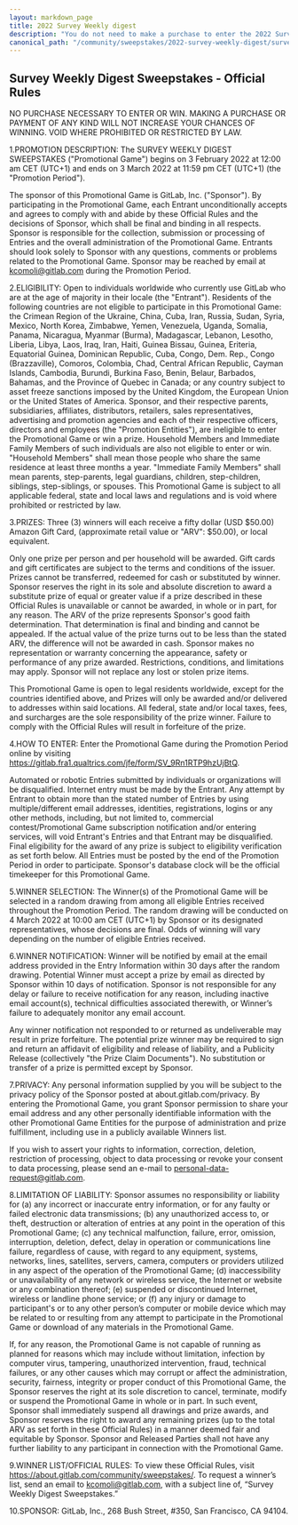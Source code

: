 ```yaml
---
layout: markdown_page
title: 2022 Survey Weekly digest
description: "You do not need to make a purchase to enter the 2022 Survey weekly digest. Learn more about this opportunity here!"
canonical_path: "/community/sweepstakes/2022-survey-weekly-digest/survey-weekly-digest.index.html"
---
```


## Survey Weekly Digest Sweepstakes - Official Rules

NO PURCHASE NECESSARY TO ENTER OR WIN. MAKING A PURCHASE OR PAYMENT OF ANY KIND WILL NOT INCREASE YOUR CHANCES OF WINNING. VOID WHERE PROHIBITED OR RESTRICTED BY LAW. 

1.PROMOTION DESCRIPTION: The SURVEY WEEKLY DIGEST SWEEPSTAKES ("Promotional Game") begins on 3 February 2022 at 12:00 am CET (UTC+1) and ends on 3 March 2022 at 11:59 pm CET (UTC+1) (the "Promotion Period"). 

The sponsor of this Promotional Game is GitLab, Inc. ("Sponsor"). By participating in the Promotional Game, each Entrant unconditionally accepts and agrees to comply with and abide by these Official Rules and the decisions of Sponsor, which shall be final and binding in all respects. Sponsor is responsible for the collection, submission or processing of Entries and the overall administration of the Promotional Game. Entrants should look solely to Sponsor with any questions, comments or problems related to the Promotional Game. Sponsor may be reached by email at kcomoli@gitlab.com during the Promotion Period. 

2.ELIGIBILITY: Open to individuals worldwide who currently use GitLab who are at the age of majority in their locale (the "Entrant"). Residents of the following countries are not eligible to participate in this Promotional Game: the Crimean Region of the Ukraine, China, Cuba, Iran, Russia, Sudan, Syria, Mexico, North Korea, Zimbabwe, Yemen, Venezuela, Uganda, Somalia, Panama, Nicaragua, Myanmar (Burma), Madagascar, Lebanon, Lesotho, Liberia, Libya, Laos, Iraq, Iran, Haiti, Guinea Bissau, Guinea, Eriteria, Equatorial Guinea, Dominican Republic, Cuba, Congo, Dem. Rep., Congo (Brazzaville), Comoros, Colombia, Chad, Central African Republic, Cayman Islands, Cambodia, Burundi, Burkina Faso, Benin, Belaur, Barbados, Bahamas, and the Province of Quebec in Canada; or any country subject to asset freeze sanctions imposed by the United Kingdom, the European Union or the United States of America. Sponsor, and their respective parents, subsidiaries, affiliates, distributors, retailers, sales representatives, advertising and promotion agencies and each of their respective officers, directors and employees (the "Promotion Entities"), are ineligible to enter the Promotional Game or win a prize. Household Members and Immediate Family Members of such individuals are also not eligible to enter or win. "Household Members" shall mean those people who share the same residence at least three months a year. "Immediate Family Members" shall mean parents, step-parents, legal guardians, children, step-children, siblings, step-siblings, or spouses. This Promotional Game is subject to all applicable federal, state and local laws and regulations and is void where prohibited or restricted by law. 

3.PRIZES: Three (3) winners will each receive a fifty dollar (USD $50.00) Amazon Gift Card, (approximate retail value or "ARV": $50.00), or local equivalent.

Only one prize per person and per household will be awarded. Gift cards and gift certificates are subject to the terms and conditions of the issuer. Prizes cannot be transferred, redeemed for cash or substituted by winner. Sponsor reserves the right in its sole and absolute discretion to award a substitute prize of equal or greater value if a prize described in these Official Rules is unavailable or cannot be awarded, in whole or in part, for any reason. The ARV of the prize represents Sponsor's good faith determination. That determination is final and binding and cannot be appealed. If the actual value of the prize turns out to be less than the stated ARV, the difference will not be awarded in cash. Sponsor makes no representation or warranty concerning the appearance, safety or performance of any prize awarded. Restrictions, conditions, and limitations may apply. Sponsor will not replace any lost or stolen prize items.
   
This Promotional Game is open to legal residents worldwide, except for the countries identified above, and Prizes will only be awarded and/or delivered to addresses within said locations. All federal, state and/or local taxes, fees, and surcharges are the sole responsibility of the prize winner. Failure to comply with the Official Rules will result in forfeiture of the prize.
   
4.HOW TO ENTER: Enter the Promotional Game during the Promotion Period online by visiting https://gitlab.fra1.qualtrics.com/jfe/form/SV_9Rn1RTP9hzUjBtQ.

Automated or robotic Entries submitted by individuals or organizations will be disqualified. Internet entry must be made by the Entrant. Any attempt by Entrant to obtain more than the stated number of Entries by using multiple/different email addresses, identities, registrations, logins or any other methods, including, but not limited to, commercial contest/Promotional Game subscription notification and/or entering services, will void Entrant's Entries and that Entrant may be disqualified. Final eligibility for the award of any prize is subject to eligibility verification as set forth below. All Entries must be posted by the end of the Promotion Period in order to participate. Sponsor's database clock will be the official timekeeper for this Promotional Game.
   
5.WINNER SELECTION: The Winner(s) of the Promotional Game will be selected in a random drawing from among all eligible Entries received throughout the Promotion Period. The random drawing will be conducted on 4 March 2022 at 10:00 am CET (UTC+1) by Sponsor or its designated representatives, whose decisions are final. Odds of winning will vary depending on the number of eligible Entries received.

6.WINNER NOTIFICATION: Winner will be notified by email at the email address provided in the Entry Information within 30 days after the random drawing. Potential Winner must accept a prize by email as directed by Sponsor within 10 days of notification. Sponsor is not responsible for any delay or failure to receive notification for any reason, including inactive email account(s), technical difficulties associated therewith, or Winner’s failure to adequately monitor any email account.

Any winner notification not responded to or returned as undeliverable may result in prize forfeiture. The potential prize winner may be required to sign and return an affidavit of eligibility and release of liability, and a Publicity Release (collectively "the Prize Claim Documents"). No substitution or transfer of a prize is permitted except by Sponsor.

7.PRIVACY: Any personal information supplied by you will be subject to the privacy policy of the Sponsor posted at about.gitlab.com/privacy. By entering the Promotional Game, you grant Sponsor permission to share your email address and any other personally identifiable information with the other Promotional Game Entities for the purpose of administration and prize fulfillment, including use in a publicly available Winners list.
 
If you wish to assert your rights to information, correction, deletion, restriction of processing, object to data processing or revoke your consent to data processing, please send an e-mail to personal-data-request@gitlab.com.

8.LIMITATION OF LIABILITY: Sponsor assumes no responsibility or liability for (a) any incorrect or inaccurate entry information, or for any faulty or failed electronic data transmissions; (b) any unauthorized access to, or theft, destruction or alteration of entries at any point in the operation of this Promotional Game; (c) any technical malfunction, failure, error, omission, interruption, deletion, defect, delay in operation or communications line failure, regardless of cause, with regard to any equipment, systems, networks, lines, satellites, servers, camera, computers or providers utilized in any aspect of the operation of the Promotional Game; (d) inaccessibility or unavailability of any network or wireless service, the Internet or website or any combination thereof; (e) suspended or discontinued Internet, wireless or landline phone service; or (f) any injury or damage to participant's or to any other person’s computer or mobile device which may be related to or resulting from any attempt to participate in the Promotional Game or download of any materials in the Promotional Game.

If, for any reason, the Promotional Game is not capable of running as planned for reasons which may include without limitation, infection by computer virus, tampering, unauthorized intervention, fraud, technical failures, or any other causes which may corrupt or affect the administration, security, fairness, integrity or proper conduct of this Promotional Game, the Sponsor reserves the right at its sole discretion to cancel, terminate, modify or suspend the Promotional Game in whole or in part. In such event, Sponsor shall immediately suspend all drawings and prize awards, and Sponsor reserves the right to award any remaining prizes (up to the total ARV as set forth in these Official Rules) in a manner deemed fair and equitable by Sponsor. Sponsor and Released Parties shall not have any further liability to any participant in connection with the Promotional Game.
 
9.WINNER LIST/OFFICIAL RULES: To view these Official Rules, visit https://about.gitlab.com/community/sweepstakes/. To request a winner’s list, send an email to kcomoli@gitlab.com, with a subject line of, “Survey Weekly Digest Sweepstakes.”

10.SPONSOR: GitLab, Inc., 268 Bush Street, #350, San Francisco, CA 94104.

